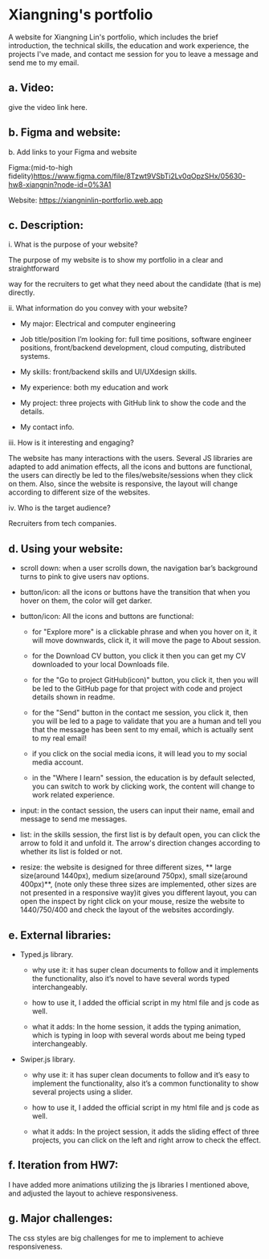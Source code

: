 # Xiangning's portfolio

A website for Xiangning Lin's portfolio, which includes the brief introduction, the technical skills, the education and work experience, the projects I've made, and contact me session for you to leave a message and send me to my email.

## a. Video:

give the video link here.

## b. Figma and website:

b. Add links to your Figma and website

Figma:(mid-to-high fidelity)https://www.figma.com/file/8Tzwt9VSbTi2Lv0qOpzSHx/05630-hw8-xiangnin?node-id=0%3A1

Website: https://xiangninlin-portforlio.web.app

## c. Description:

i. What is the purpose of your website?

The purpose of my website is to show my portfolio in a clear and straightforward

way for the recruiters to get what they need about the candidate (that is me) directly.

ii. What information do you convey with your website?

- My major: Electrical and computer engineering

- Job title/position I’m looking for: full time positions, software engineer positions, front/backend development, cloud computing, distributed systems.

- My skills: front/backend skills and UI/UXdesign skills.

- My experience: both my education and work

- My project: three projects with GitHub link to show the code and the details.

- My contact info.

iii. How is it interesting and engaging?

The website has many interactions with the users. Several JS libraries are adapted to add animation effects, all the icons and buttons are functional, the users can directly be led to the files/website/sessions when they click on them. Also, since the website is responsive, the layout will change according to different size of the websites.

iv. Who is the target audience?

Recruiters from tech companies.

## d. Using your website:

- scroll down: when a user scrolls down, the navigation bar’s background turns to pink to give users nav options.

- button/icon: all the icons or buttons have the transition that when you hover on them, the color will get darker.

- button/icon: All the icons and buttons are functional:

  - for "Explore more" is a clickable phrase and when you hover on it, it will move downwards, click it, it will move the page to About session.

  * for the Download CV button, you click it then you can get my CV downloaded to your local Downloads file.

  * for the "Go to project GitHub(icon)" button, you click it, then you will be led to the GitHub page for that project with code and project details shown in readme.

  * for the "Send" button in the contact me session, you click it, then you will be led to a page to validate that you are a human and tell you that the message has been sent to my email, which is actually sent to my real email!

  - if you click on the social media icons, it will lead you to my social media account.

  - in the "Where I learn" session, the education is by default selected, you can switch to work by clicking work, the content will change to work related experience.

- input: in the contact session, the users can input their name, email and message to send me messages.

- list: in the skills session, the first list is by default open, you can click the arrow to fold it and unfold it. The arrow's direction changes according to whether its list is folded or not.

- resize: the website is designed for three different sizes, \*\* large size(around 1440px), medium size(around 750px), small size(around 400px)\*\*, (note only these three sizes are implemented, other sizes are not presented in a responsive way)it gives you different layout, you can open the inspect by right click on your mouse, resize the website to 1440/750/400 and check the layout of the websites accordingly.

## e. External libraries:

- Typed.js library.

  - why use it: it has super clean documents to follow and it implements the functionality, also it’s novel to have several words typed interchangeably.

  - how to use it, I added the official script in my html file and js code as well.

  - what it adds: In the home session, it adds the typing animation, which is typing in loop with several words about me being typed interchangeably.

- Swiper.js library.

  - why use it: it has super clean documents to follow and it’s easy to implement the functionality, also it’s a common functionality to show several projects using a slider.

  - how to use it, I added the official script in my html file and js code as well.

  - what it adds: In the project session, it adds the sliding effect of three projects, you can click on the left and right arrow to check the effect.

## f. Iteration from HW7:

I have added more animations utilizing the js libraries I mentioned above, and adjusted the layout to achieve responsiveness.

## g. Major challenges:

The css styles are big challenges for me to implement to achieve responsiveness.
